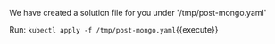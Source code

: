 We have created a solution file for you under '/tmp/post-mongo.yaml'

Run: ```kubectl apply -f /tmp/post-mongo.yaml```{{execute}}
